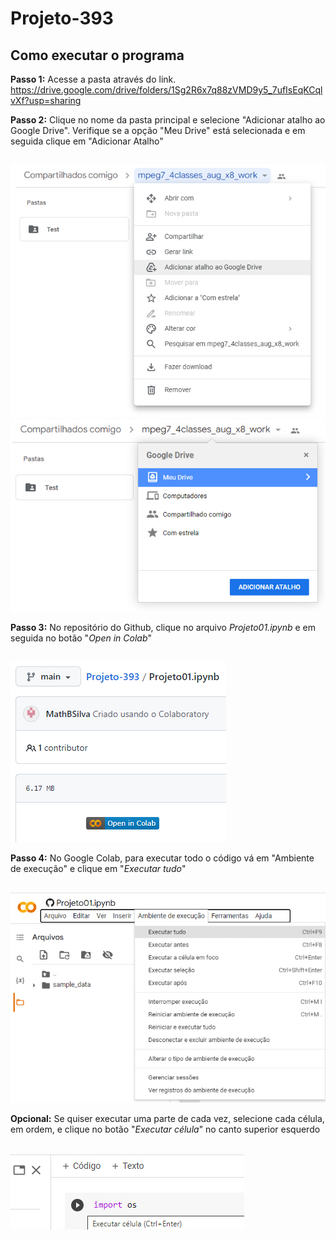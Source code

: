 # Projeto-393

## Como executar o programa

**Passo 1:** Acesse a pasta através do link.
https://drive.google.com/drive/folders/1Sg2R6x7q88zVMD9y5_7ufIsEqKCqlvXf?usp=sharing

**Passo 2:** Clique no nome da pasta principal e selecione "Adicionar atalho ao Google Drive". Verifique se a opção "Meu Drive" está selecionada e em seguida clique em "Adicionar Atalho"
##
<img src="https://github.com/MathBSilva/Projeto-393/blob/e0040c8fd8202a64147801b02ba2040bdbebeb32/instru%C3%A7%C3%B5es/passo2.jpg">
<img src="https://github.com/MathBSilva/Projeto-393/blob/42f9e08fc3b6fc38b77943178cf74456681c469d/instru%C3%A7%C3%B5es/passo2_1.jpg">

**Passo 3:** No repositório do Github, clique no arquivo *Projeto01.ipynb* e em seguida no botão "*Open in Colab*"
##
<img src= "https://github.com/MathBSilva/Projeto-393/blob/adf9fe46cdf61a5a089d53e64d630b2136b3c55c/instru%C3%A7%C3%B5es/passo3.jpg">

**Passo 4:** No Google Colab, para executar todo o código vá em "Ambiente de execução" e clique em "*Executar tudo*"
##
<img src= "https://github.com/MathBSilva/Projeto-393/blob/4b38d0a4b706ac8d33f9ab5e69ae0ebff2bac7a8/instru%C3%A7%C3%B5es/passo4.jpg">

**Opcional:** Se quiser executar uma parte de cada vez, selecione cada célula, em ordem, e clique no botão "*Executar célula*" no canto superior esquerdo
##
<img src= "https://github.com/MathBSilva/Projeto-393/blob/b781fff4f35a97bb9edc8210a0a12e8402a5f4c9/instru%C3%A7%C3%B5es/opcional.jpg">
